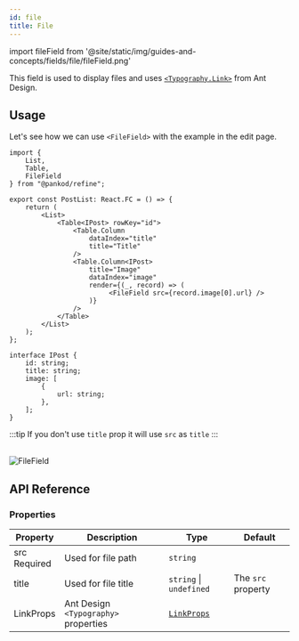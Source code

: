 ```yaml
---
id: file
title: File
---
```


import fileField from '@site/static/img/guides-and-concepts/fields/file/fileField.png'

This field is used to display files and uses [`<Typography.Link>`](https://ant.design/components/typography) from Ant Design.

## Usage

Let's see how we can use `<FileField>` with the example in the edit page. 

```tsx  {3, 18}
import { 
    List,
    Table,
    FileField 
} from "@pankod/refine";

export const PostList: React.FC = () => {
    return (
        <List>
            <Table<IPost> rowKey="id">
                <Table.Column
                    dataIndex="title"
                    title="Title"
                />
                <Table.Column<IPost>
                    title="Image"
                    dataIndex="image"
                    render={(_, record) => (
                         <FileField src={record.image[0].url} />
                    )}
                />
            </Table>
        </List>
    );
};

interface IPost {
    id: string;
    title: string;
    image: [
        {
            url: string;
        },
    ];
}
```

:::tip
If you don't use `title` prop it will use `src` as `title`
:::

<br/>
<div class="img-container">
    <div class="window">
        <div class="control red"></div>
        <div class="control orange"></div>
        <div class="control green"></div>
    </div>
    <img src={fileField} alt="FileField" />
</div>


## API Reference

### Properties

| Property                                       | Description                     | Type                                                         | Default    |
| ---------------------------------------------- | ------------------------------- | ------------------------------------------------------------ | ---------- |
| src   <div className="required">Required</div> | Used for file path             | `string`                                                     |            |
| title                                          | Used for file title            | `string` \| `undefined`                                      | The `src` property |
| LinkProps                                      | Ant Design `<Typography>` properties | [`LinkProps`](https://ant.design/components/typography/#API) |            |
